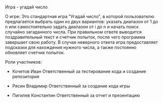 Игра - угадай число

О игре: Это стандартная игра "Угадай число", в которой пользователю предлагается выбрать один из двух вариантов: указать диапазон от 1 до n или самостоятельно задать диапазон от i до n и начать поиск случайно загаданного числа. При правильном ответе выводится поздравительный текст и счетчик попыток, после чего программа завершает свою работу. В случае неверного ответа игра предоставляет подсказки для нахождения нужного числа, а также постоянно обновляет счетчик попыток.

Роли участников:

- Кочетов Иван
	Ответственный за тестирование кода и создание репозитория

- Рясин Владимир
	Ответственный за создание кода игры

- Пигилев Константин 
	Ответственный за отчет и презентацию 
